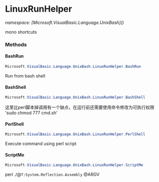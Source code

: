 ﻿# LinuxRunHelper
_namespace: [Microsoft.VisualBasic.Language.UnixBash](<a href="#" onClick="load('/docs/Microsoft.VisualBasic.Language.UnixBash/index.md')"></a>)_

mono shortcuts



### Methods

#### BashRun
```csharp
Microsoft.VisualBasic.Language.UnixBash.LinuxRunHelper.BashRun
```
Run from bash shell

#### BashShell
```csharp
Microsoft.VisualBasic.Language.UnixBash.LinuxRunHelper.BashShell
```
这里比perl脚本掉调用有一个缺点，在运行前还需要使用命令修改为可执行权限
 'sudo chmod 777 cmd.sh'

#### PerlShell
```csharp
Microsoft.VisualBasic.Language.UnixBash.LinuxRunHelper.PerlShell
```
Execute command using perl script

#### ScriptMe
```csharp
Microsoft.VisualBasic.Language.UnixBash.LinuxRunHelper.ScriptMe
```
perl ./@``T:System.Reflection.Assembly`` @ARGV


